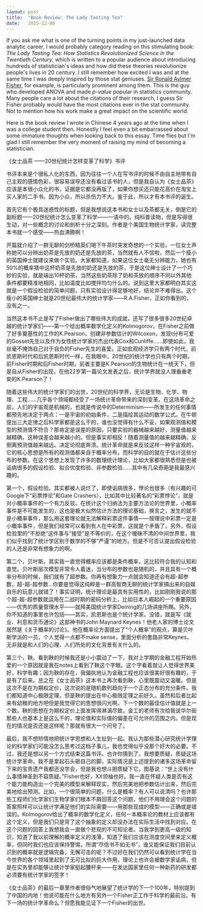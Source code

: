 ```yaml
---
layout: post
title:  "Book Review: The Lady Tasting Tea"
date:   2015-12-08
---
```

<span class="dropcap">I</span>f you ask me what is one of the turning points in my just-launched data analytic career, I would probably category reading on this stimulating book: *The Lady Tasting Tea: How Statistics Revolutionized Science in the Twentieth Century*, which is written to a popular audience about introducing hundreds of statistician's  ideas and how did these theories revolutionize people's lives in 20 century. I still remember how excited I was and at the same time I was deeply inspired by those stat geniuses.  [Sir Ronald Aylmer Fisher](https://en.wikipedia.org/wiki/Ronald_Fisher), for example, is particularly prominent among them. This is the guy who developed ANOVA and  made *p-value* popular in statistics community. Many people care a lot about the citations of their research, I guess Sir Fisher probably would have the most citations ever in the stat community. Not to mention how his work make a great impact on the scientific world.

Here is the book review I wrote in Chinese 4 years ago at the time when I was a college student then. Honestly I feel even a bit embarrassed about some immature thoughts when looking back to this essay. Time flies but I'm glad I still remember the very moment of raising my mind of becoming a statistician. 

《女士品茶 ——20世纪统计怎样变革了科学》书评

书评本来是个很私人化的东西，因为往往一个人在写书评的时候不由自主地带有自己主观的感情色彩，很容易误导还没有看过该书的人，但是我自认为《女士品茶》应该是本很小众化的书，证据是它都没再版了，如果你想买还只能花高价在淘宝上买人家的二手书。因为小众，所以杀伤力不大。鉴于此，所以才有本书评的诞生。

首先它有个极具迷惑性的标题，但是我想说这本书和女士以及茶都无关，倒是它的副标题——20世纪统计怎么变革了科学——一语中的。纯科普读物，但是写得很生动，对一些概念的讨论和剖析十分之深刻。作者是个美国生物统计学家，读完整本书就一个感受——热血沸腾啊！

开篇就介绍了一群无聊的剑桥精英们喝下午茶时突发奇想的一个实验，一位女士声称她可以分辨出奶茶是先放的奶还是先放的茶，当然就有人不信啦，然后一个瘦小的英国绅士就建议来做个实验。大家都知道，如果这位女士毫无分辨能力，她也有50%的概率猜中这杯奶茶是先放的奶还是先放的茶，于是这位绅士设计了一个巧妙的实验，就是端出10杯奶茶，当然这些奶茶除了奶和茶放的顺序不同以外其他条件都要精准地相同，比如温度比如搅拌均匀什么的。说到这里大家都明白其实这就是一个假设检验的简单问题，只有实验设计得足够地好，结论并不难得出。这个瘦小的英国绅士就是20世纪最伟大的统计学家——R.A.Fisher，正如你看到的，没有之一。

当然这本书不止是写了Fisher做出了哪些伟大的成就，还写了很多很多20世纪卓越的统计学家们——第一个给出概率数学化定义的Kolmogorov，在Fisher之前做了好多奠基性的工作的K.Pearson，创建非参数估计的Wilcoxon，发现t分布可爱的Gosset先生以及作为女性统计学家的杰出代表Cox和Cunliffe......即使如此，我丝毫不掩饰自己对于自负的Fisher先生的喜爱。正如宏观经济学只有两个时代，前凯恩斯时代和后凯恩斯时代一样，在我眼中，20世纪的统计学也只有两个时期，前Fisher时期和后Fisher时期，前者主要是K.Pearson的生物统计在一统天下，但是自从Fisher的出现，在他22岁第一篇论文发表之后，统计学界就没人理垂垂老矣的K.Pearson了！

随着这些伟大的统计学家们的出世，20世纪的科学界，无论是生物、化学、物理、工程......几乎各个领域都经受了一场统计革命带来的深刻变革。在这场革命之前，人们的宇宙观是机械的，也就是传说中的Determinism——所发生的任何事情都预先地决定于两点：一是宇宙的初始条件，二是描绘其运动的数学公式。在牛顿提出三大定律之后科学家都是这么干的，谁也没觉得有什么不妥，如果观测值和模型的预测值不符合？那肯定是误差的原因，只要实验的器械越来越好，测量值越来越精确，这种误差会越来越小的。但是事实却相反！随着测量值的越来越精确，反倒离预测值越来越远。决定论彻底奔溃。统计革命就是来反驳这样一种宇宙观的，它的核心思想是所有的观测值都来自于概率分布，而科学的目的就在于估计这些分布的参数。在这个思想上发现了许多的数理统计理论，比如大家都很熟悉但是也被诟病很多的假设检验、拟合优度检验、非参数检验……其中有几朵奇葩是我最感兴趣的。

第一个，假设检验。其实都被人说烂了，即使诟病很多，悖论也很多（有兴趣的可Google下“彩票悖论”和Gate Crashers），比如其中比较著名的“彩票悖论”，就是对小概率事件的一个有力反驳。在统计这个归纳法为主要方法论的世界里，小概率事件是不可能发生的，这也是极大似然估计方法的理论基础，换言之，发生的就不是小概率事件，那么用这套理论就无法解释彩票这件事情——按理说中彩票一定是小概率事件，但是我们经常可以看到有人在中彩票，这就是个矛盾了。另外，假设检验里的“不拒绝”这件事与“接受”是不等价的，在这个暧昧不清的中间世界里，我们似乎找到了统计学区别于数学的不够“严谨”的地方。但是不可否认提出假设检验的人还是非常有想象力的啊。

第二个，贝叶斯。其实我一直觉得概率应该都是条件概率，这比较符合我的认知和直觉。贝叶斯层次模型非常令人着迷，当分布的参数也是随机的，并且具有一个概率分布的时候，我们就有了超参数。你再有想象力一点就会知道还会有超-超参数，超-超-超参数…你要是觉得这纯粹是一群高智商无聊的统计学家搞出来的自娱自乐的玩意儿就错了！事实证明，统计理论是最具有实用性的，比如刚刚我说的那个超-超-超参数就运用在二战时期的密码分析上，比如日本人崛起的一个重要原因——优秀的质量管理水平——就拜美国统计学家Deming的几场讲座所赐。另外，你不知道的事里也许包括——其实，凯恩斯也是个统计学家。没错，就是写《就业、利息和货币通论》这部神书的John Maynard Keynes！他老人家的博士论文居然是《关于概率的讨论》。他在概率论方面提出了“个人概率”的观点，算是贝叶斯学派的一员，个人觉得一点都不make sense，里面分析的套路非常Keynes，无非就是和人们的心理、人们所处的文化背景有关什么的。

第三个，鞅。看到鞅的时候我还是小小震动了一下，我对上学期的金融工程开始热爱的一个原因就是我在notes上看到了鞅这个字眼。这个字看着就让人觉得世界美好，科学有趣；因为鞅的存在，我偏执地认为金融工程也应该很美好很有趣的，于是有了后来。总之在《女士品茶》这本书上再次看到鞅，心里既震动又温暖。但是这次不是在为期权定价，这次说的是随机数列趋向于一个正态分布的充分条件。我们都知道中心极限定理，但是鞅的提出在中心极限定理之前好久。虽然和后者比起来有幼稚的地方吧但是我觉得它的思想很闪光啊，下一个数的最佳估计值就是上一个数。鞅的思想在为期权定价上面发挥得淋漓尽致，金工的老师有次给我说华尔街那些人也基本上是这么干的，理论值和实际值的偏差在可允许的范围之内。但是现在的情况是否还是这样呢？那就有很大一个问号了。

最后，我不想矫情地把统计学思想和人生扯到一起。我认为那些潜心研究统计学理论的科学家们可能没怎么思考过这档子事儿，我也觉得似乎没那个好大的必要。不过，我还是想以另一个方式结束这篇书评。也许你猜到了，我想要质疑，质疑这场统计学革命。我不是拿起石头砸自己的脚，实际情况是上述提到的诸多这场革命留下来的宝贵遗产我都还没学会，但是我也想斗胆质疑下它。图基说：“世上没有什么事情神圣到不容质疑。”Fisher也好，XX领袖也好。我一直在怀疑人类是否有这个能力能构造出一个完美的模型来解释现实，然后完美地把参数估计出来，然后完美地给出预测。比如，一个很简单的问题，什么是概率？有人可以说清吗？也许那些工程师们化学家们生物学家们根本不屑回答这个问题，他们不用理会这个问题的答案照样可以让统计学满足他们的实际需要——用那些现成的模型——正确或是错误的。Kolmogorov给出了概率的数学化定义，任何一本概率论的教材上应该都有这个定义，但是我们只是背了这个抽象的定义却没办法在实际生活中找到对应。在这个问题的回答上我想我会一直做个悲观的不可知论者。当我学到更高一级的知识，知道了我以前理解的概率定义的浅薄，知道了我们应该在测度空间里来定义概率，但同时我们也应该保持警惕，所谓“尽信书不如无书”，谁又能保证我们目前认识到的概率就是逻辑完备，无懈可击的呢？不过好在我们仍然可以看到统计学在当今世界的各个领域里起到了无可比拟的巨大作用，理论上也许会被数学家诟病，但是在实务里却能够让统计学家挺起腰杆来——在发达国家里任何一种新药的研发都必须要有统计学家的签字！

《女士品茶》的最后一章里作者很俗气地展望了统计学的下一个100年，特别提到了中国的内地！他说可能在什么地方有另外一个Fisher正工作于科学的最前沿。有下一场的统计学革命么？但愿我能见证下一个Fisher的出世。
